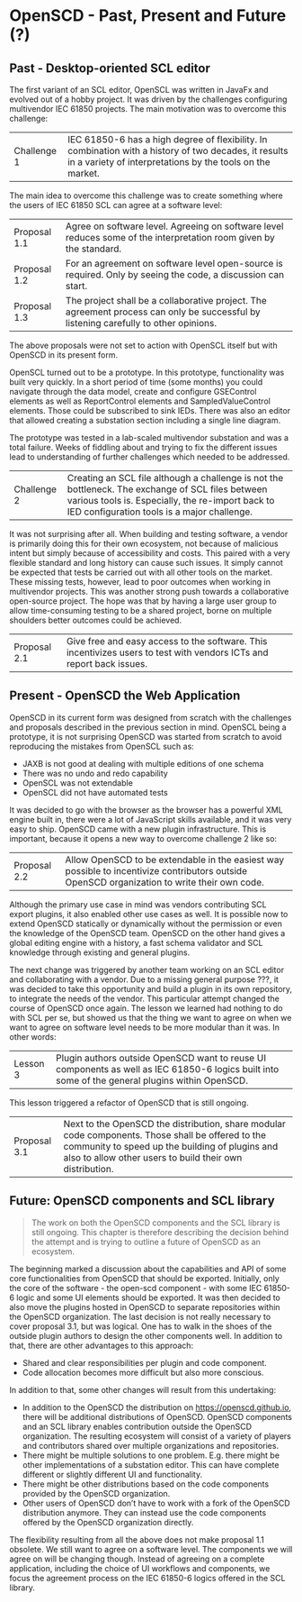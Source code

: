 # OpenSCD - Past, Present and Future (?)

## Past - Desktop-oriented SCL editor

The first variant of an SCL editor, OpenSCL was written in JavaFx and evolved out of a hobby project. It was driven by the challenges configuring multivendor IEC 61850 projects. The main motivation was to overcome this challenge:

|             |                                                                                                                                                                    |
| ----------- | ------------------------------------------------------------------------------------------------------------------------------------------------------------------ |
| Challenge 1 | IEC 61850-6 has a high degree of flexibility. In combination with a history of two decades, it results in a variety of interpretations by the tools on the market. |

The main idea to overcome this challenge was to create something where the users of IEC 61850 SCL can agree at a software level:

|              |                                                                                                                                      |
| ------------ | ------------------------------------------------------------------------------------------------------------------------------------ |
| Proposal 1.1 | Agree on software level. Agreeing on software level reduces some of the interpretation room given by the standard.                   |
| Proposal 1.2 | For an agreement on software level open-source is required. Only by seeing the code, a discussion can start.                         |
| Proposal 1.3 | The project shall be a collaborative project. The agreement process can only be successful by listening carefully to other opinions. |

The above proposals were not set to action with OpenSCL itself but with OpenSCD in its present form.

OpenSCL turned out to be a prototype. In this prototype, functionality was built very quickly. In a short period of time (some months) you could navigate through the data model, create and configure GSEControl elements as well as ReportControl elements and SampledValueControl elements. Those could be subscribed to sink IEDs. There was also an editor that allowed creating a substation section including a single line diagram.

The prototype was tested in a lab-scaled multivendor substation and was a total failure. Weeks of fiddling about and trying to fix the different issues lead to understanding of further challenges which needed to be addressed.

|             |                                                                                                                                                                                                      |
| ----------- | ---------------------------------------------------------------------------------------------------------------------------------------------------------------------------------------------------- |
| Challenge 2 | Creating an SCL file although a challenge is not the bottleneck. The exchange of SCL files between various tools is. Especially, the re-import back to IED configuration tools is a major challenge. |

It was not surprising after all. When building and testing software, a vendor is primarily doing this for their own ecosystem, not because of malicious intent but simply because of accessibility and costs. This paired with a very flexible standard and long history can cause such issues. It simply cannot be expected that tests be carried out with all other tools on the market. These missing tests, however, lead to poor outcomes when working in multivendor projects. This was another strong push towards a collaborative open-source project. The hope was that by having a large user group to allow time-consuming testing to be a shared project, borne on multiple shoulders better outcomes could be achieved.

|              |                                                                                                                      |
| ------------ | -------------------------------------------------------------------------------------------------------------------- |
| Proposal 2.1 | Give free and easy access to the software. This incentivizes users to test with vendors ICTs and report back issues. |

## Present - OpenSCD the Web Application

OpenSCD in its current form was designed from scratch with the challenges and proposals described in the previous section in mind. OpenSCL being a prototype, it is not surprising OpenSCD was started from scratch to avoid reproducing the mistakes from OpenSCL such as:

- JAXB is not good at dealing with multiple editions of one schema
- There was no undo and redo capability
- OpenSCL was not extendable
- OpenSCL did not have automated tests

It was decided to go with the browser as the browser has a powerful XML engine built in, there were a lot of JavaScript skills available, and it was very easy to ship.
OpenSCD came with a new plugin infrastructure. This is important, because it opens a new way to overcome challenge 2 like so:

|              |                                                                                                                                              |
| ------------ | -------------------------------------------------------------------------------------------------------------------------------------------- |
| Proposal 2.2 | Allow OpenSCD to be extendable in the easiest way possible to incentivize contributors outside OpenSCD organization to write their own code. |

Although the primary use case in mind was vendors contributing SCL export plugins, it also enabled other use cases as well. It is possible now to extend OpenSCD statically or dynamically without the permission or even the knowledge of the OpenSCD team.
OpenSCD on the other hand gives a global editing engine with a history, a fast schema validator and SCL knowledge through existing and general plugins.

The next change was triggered by another team working on an SCL editor and collaborating with a vendor. Due to a missing general purpose ???, it was decided to take this opportunity and build a plugin in its own repository, to integrate the needs of the vendor. This particular attempt changed the course of OpenSCD once again. The lesson we learned had nothing to do with SCL per se, but showed us that the thing we want to agree on when we want to agree on software level needs to be more modular than it was. In other words:

|          |                                                                                                                                                 |
| -------- | ----------------------------------------------------------------------------------------------------------------------------------------------- |
| Lesson 3 | Plugin authors outside OpenSCD want to reuse UI components as well as IEC 61850-6 logics built into some of the general plugins within OpenSCD. |

This lesson triggered a refactor of OpenSCD that is still ongoing.

|              |                                                                                                                                                                                                                 |
| ------------ | --------------------------------------------------------------------------------------------------------------------------------------------------------------------------------------------------------------- |
| Proposal 3.1 | Next to the OpenSCD the distribution, share modular code components. Those shall be offered to the community to speed up the building of plugins and also to allow other users to build their own distribution. |

## Future: OpenSCD components and SCL library

> The work on both the OpenSCD components and the SCL library is still ongoing. This chapter is therefore describing the decision behind the attempt and is trying to outline a future of OpenSCD as an ecosystem.

The beginning marked a discussion about the capabilities and API of some core functionalities from OpenSCD that should be exported. Initially, only the core of the software - the open-scd component - with some IEC 61850-6 logic and some UI elements should be exported. It was then decided to also move the plugins hosted in OpenSCD to separate repositories within the OpenSCD organization.
The last decision is not really necessary to cover proposal 3.1, but was logical. One has to walk in the shoes of the outside plugin authors to design the other components well.
In addition to that, there are other advantages to this approach:

- Shared and clear responsibilities per plugin and code component.
- Code allocation becomes more difficult but also more conscious.

In addition to that, some other changes will result from this undertaking:

- In addition to the OpenSCD the distribution on https://openscd.github.io, there will be additional distributions of OpenSCD. OpenSCD components and an SCL library enables contribution outside the OpenSCD organization. The resulting ecosystem will consist of a variety of players and contributors shared over multiple organizations and repositories.
- There might be multiple solutions to one problem. E.g. there might be other implementations of a substation editor. This can have complete different or slightly different UI and functionality.
- There might be other distributions based on the code components provided by the OpenSCD organization.
- Other users of OpenSCD don’t have to work with a fork of the OpenSCD distribution anymore. They can instead use the code components offered by the OpenSCD organization directly.

The flexibility resulting from all the above does not make proposal 1.1 obsolete. We still want to agree on a software level. The components we will agree on will be changing though. Instead of agreeing on a complete application, including the choice of UI workflows and components, we focus the agreement process on the IEC 61850-6 logics offered in the SCL library.
